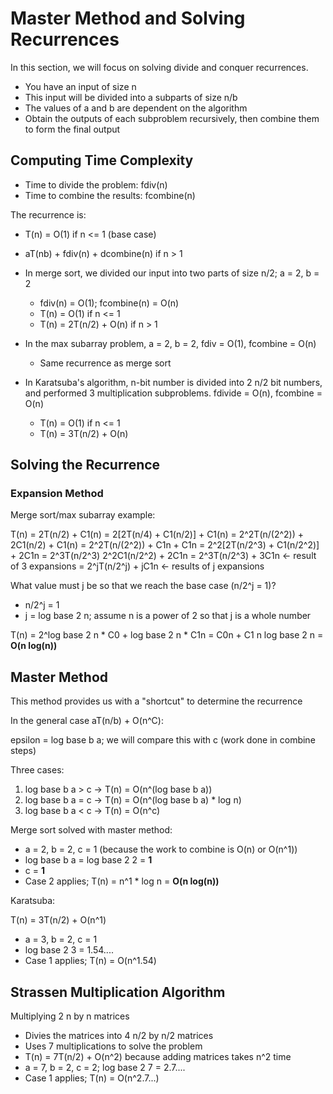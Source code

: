 # Master Method and Solving Recurrences

In this section, we will focus on solving divide and conquer recurrences.

- You have an input of size n
- This input will be divided into a subparts of size n/b
- The values of a and b are dependent on the algorithm
- Obtain the outputs of each subproblem recursively, then combine them to form the final output

## Computing Time Complexity

- Time to divide the problem: fdiv(n)
- Time to combine the results: fcombine(n)

The recurrence is:

- T(n) = O(1) if n <= 1 (base case)
- aT(nb) + fdiv(n) + dcombine(n) if n > 1

- In merge sort, we divided our input into two parts of size n/2; a = 2, b = 2
    - fdiv(n) = O(1); fcombine(n) = O(n)
    - T(n) = O(1) if n <= 1
    - T(n) = 2T(n/2) + O(n) if n > 1

- In the max subarray problem, a = 2, b = 2, fdiv = O(1), fcombine = O(n)
    - Same recurrence as merge sort

- In Karatsuba's algorithm, n-bit number is divided into 2 n/2 bit numbers, and performed 3 multiplication subproblems. fdivide = O(n), fcombine = O(n)
    - T(n) = O(1) if n <= 1
    - T(n) = 3T(n/2) + O(n)

## Solving the Recurrence

### Expansion Method

Merge sort/max subarray example:

T(n) = 2T(n/2) + C1(n)
     = 2[2T(n/4) + C1(n/2)] + C1(n)
     = 2^2T(n/(2^2)) + 2C1(n/2) + C1(n)
     = 2^2T(n/(2^2)) + C1n + C1n
     = 2^2[2T(n/2^3) + C1(n/2^2)] + 2C1n
     = 2^3T(n/2^3) 2^2C1(n/2^2) + 2C1n
     = 2^3T(n/2^3) + 3C1n <- result of 3 expansions
     = 2^jT(n/2^j) + jC1n <- results of j expansions

What value must j be so that we reach the base case (n/2^j = 1)?
- n/2^j = 1
- j = log base 2 n; assume n is a power of 2 so that j is a whole number

T(n) = 2^log base 2 n * C0 + log base 2 n * C1n
     = C0n + C1 n log base 2 n
     = **O(n log(n))**

## Master Method

This method provides us with a "shortcut" to determine the recurrence

In the general case aT(n/b) + O(n^C):

epsilon = log base b a; we will compare this with c (work done in combine steps)

Three cases:

1. log base b a > c -> T(n) = O(n^(log base b a))
2. log base b a = c -> T(n) = O(n^(log base b a) * log n)
3. log base b a < c -> T(n) = O(n^c)

Merge sort solved with master method:

- a = 2, b = 2, c = 1 (because the work to combine is O(n) or O(n^1))
- log base b a = log base 2 2 = **1**
- c = **1**
- Case 2 applies; T(n) = n^1 * log n = **O(n log(n))**

Karatsuba:

T(n) = 3T(n/2) + O(n^1)
- a = 3, b = 2, c = 1
- log base 2 3 = 1.54....
- Case 1 applies; T(n) = O(n^1.54)

## Strassen Multiplication Algorithm

Multiplying 2 n by n matrices
- Divies the matrices into 4 n/2 by n/2 matrices
- Uses 7 multiplications to solve the problem
- T(n) = 7T(n/2) + O(n^2) because adding matrices takes n^2 time
- a = 7, b = 2, c = 2; log base 2 7 = 2.7....
- Case 1 applies; T(n) = O(n^2.7...)